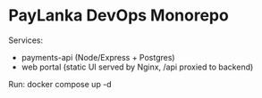 ﻿# PayLanka DevOps Monorepo

Services:
- payments-api (Node/Express + Postgres)
- web portal (static UI served by Nginx, /api proxied to backend)

Run: docker compose up -d
